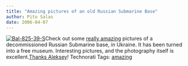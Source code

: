 ```yaml
---
title: "Amazing pictures of an old Russian Submarine Base"
author: Pito Salas
date: 2006-04-07
---
```




[![Bal-825-39-S](https://i0.wp.com/s3.media.squarespace.com/production/1075723/12829350/weblogs/weblog/images/bal-825-39-s.jpg?resize=400%2C260)](<http://russos.livejournal.com/210363.html?thread=2131387>)Check
out some [really
amazing](<http://russos.livejournal.com/210363.html?thread=2131387>) pictures
of a decommissioned Russian Submarine base, in Ukraine. It has been turned
into a free museum. Interesting pictures, and the photography itself is
excellent.[Thanks Aleksey](<http://blog.noizeramp.com/>)! Technorati Tags:
[amazing](<http://www.technorati.com/tag/amazing>)


